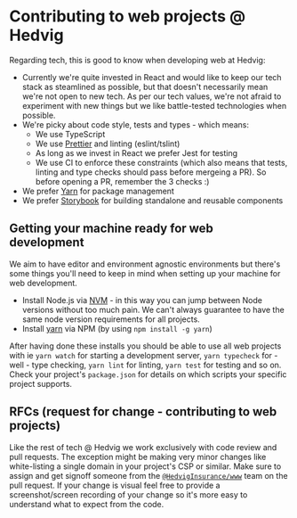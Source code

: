 # Contributing to web projects @ Hedvig

Regarding tech, this is good to know when developing web at Hedvig:

  - Currently we're quite invested in React and would like to keep our tech stack as steamlined as possible, but
    that doesn't necessarily mean we're not open to new tech. As per our tech values, we're not afraid to
    experiment with new things but we like battle-tested technologies when possible.
  - We're picky about code style, tests and types - which means:
    - We use TypeScript
    - We use [Prettier](https://www.npmjs.com/package/prettier) and linting (eslint/tslint)
    - As long as we invest in React we prefer Jest for testing
    - We use CI to enforce these constraints (which also means that tests, linting and type
      checks should pass before mergeing a PR). So before opening a PR, remember the 3 checks :)
  - We prefer [Yarn](https://yarnpkg.com/) for package management
  - We prefer [Storybook](https://storybook.js.org/) for building standalone and reusable components

## Getting your machine ready for web development

We aim to have editor and environment agnostic environments but there's some things you'll need to keep in mind
when setting up your machine for web development.

  - Install Node.js via [NVM](https://github.com/nvm-sh/nvm#installing-and-updating) - in this way you can jump
    between Node versions without too much pain. We can't always guarantee to have the same node version requirements
    for all projects.
  - Install [yarn](https://yarnpkg.com/) via NPM (by using `npm install -g yarn`)

After having done these installs you should be able to use all web projects with ie `yarn watch` for starting a development
server, `yarn typecheck` for - well - type checking, `yarn lint` for linting, `yarn test` for testing and so on.
Check your project's `package.json` for details on which scripts your specific project supports.


## RFCs (request for change - contributing to web projects)

Like the rest of tech @ Hedvig we work exclusively with code review and pull requests. The exception might be making very minor
changes like white-listing a single domain in your project's CSP or similar. Make sure to assign and get signoff someone from the
[`@HedvigInsurance/www`](https://github.com/orgs/HedvigInsurance/teams/www) team on the pull request. If your change
is visual feel free to provide a screenshot/screen recording of your change so it's more easy to understand what to expect
from the code.

